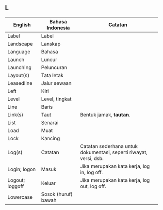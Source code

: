 ## L

| English			| Bahasa Indonesia			| Catatan		|
|-------------------|---------------------------|---------------|
| Label 			| Label 					| |
| Landscape 		| Lanskap 					| |
| Language 			| Bahasa 					| |
| Launch 			| Luncur 					| |
| Launching 		| Peluncuran 				| |
| Layout(s) 		| Tata letak 				| |
| Leasedline 		| Jalur sewaan 				| |
| Left 				| Kiri						| |
| Level 			| Level, tingkat 			| |
| Line 				| Baris 					| |
| Link(s) 			| Taut	 					| Bentuk jamak, **tautan**. |
| List 				| Senarai		 			| |
| Load 				| Muat 						| |
| Lock 				| Kancing 					| |
| Log(s) 			| Catatan 					| Catatan sederhana untuk dokumentasi, seperti riwayat, versi, dsb. |
| Login; logon 		| Masuk 					| Jika merupakan kata kerja, log in, log off.|
| Logout; loggoff 	| Keluar 					| Jika merupakan kata kerja, log out, log off. |
| Lowercase 		| Sosok (huruf) bawah 		| |